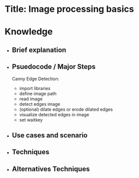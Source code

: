 # Title: Image processing basics

# Knowledge

- ## Brief explanation
   
- ## Psuedocode / Major Steps

  Canny Edge Detection:

  - import libraries
  - define image path
  - read image
  - detect edges image
  - (optional) dilate edges or erode dilated edges 
  - visualize detected edges in image
  - set waitkey

- ## Use cases and scenario
  
- ## Techniques
- ## Alternatives Techniques
